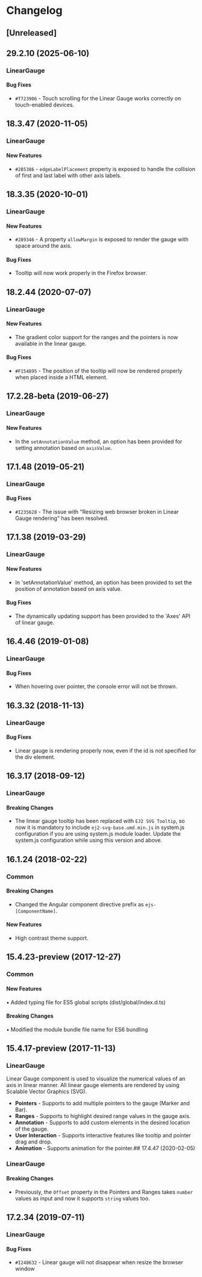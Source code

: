 <!-- markdownlint-disable MD010 -->

<!-- markdownlint-disable MD030 -->

<!-- markdownlint-disable MD004 -->

# Changelog

## [Unreleased]

## 29.2.10 (2025-06-10)

### LinearGauge

#### Bug Fixes

- `#T723906` - Touch scrolling for the Linear Gauge works correctly on touch-enabled devices.

## 18.3.47 (2020-11-05)

### LinearGauge

#### New Features

- `#285386` - `edgeLabelPlacement` property is exposed to handle the collision of first and last label with other axis labels.

## 18.3.35 (2020-10-01)

### LinearGauge

#### New Features

- `#289346` - A property `allowMargin` is exposed to render the gauge with space around the axis.

#### Bug Fixes

- Tooltip will now work properly in the Firefox browser.

## 18.2.44 (2020-07-07)

### LinearGauge

#### New Features

- The gradient color support for the ranges and the pointers is now available in the linear gauge.

#### Bug Fixes

- `#F154895` - The position of the tooltip will now be rendered properly when placed inside a HTML element.

## 17.2.28-beta (2019-06-27)

### LinearGauge

#### New Features

- In the `setAnnotationValue` method, an option has been provided for setting annotation based on `axisValue`.

## 17.1.48 (2019-05-21)

### LinearGauge

#### Bug Fixes

- `#I235628` - The issue with "Resizing web browser broken in Linear Gauge rendering" has been resolved.

## 17.1.38 (2019-03-29)

### LinearGauge

#### New Features

- In 'setAnnotationValue' method, an option has been provided to set the position of annotation based on axis value.

#### Bug Fixes

- The dynamically updating support has been provided to the 'Axes' API of linear gauge.

## 16.4.46 (2019-01-08)

### LinearGauge

#### Bug Fixes

- When hovering over pointer, the console error will not be thrown.

## 16.3.32 (2018-11-13)

### LinearGauge

#### Bug Fixes

- Linear gauge is rendering properly now, even if the id is not specified for the div element.

## 16.3.17 (2018-09-12)

### LinearGauge

#### Breaking Changes

- The linear gauge tooltip has been replaced with `EJ2 SVG Tooltip`, so now it is mandatory to include `ej2-svg-base.umd.min.js` in system.js configuration if you are using system.js module loader. Update the system.js configuration while using this version and above.

## 16.1.24 (2018-02-22)

### Common

#### Breaking Changes

- Changed the Angular component directive prefix as `ejs-[ComponentName]`.

#### New Features

- High contrast theme support.

## 15.4.23-preview (2017-12-27)

### Common

#### New Features

•    Added typing file for ES5 global scripts (dist/global/index.d.ts)

#### Breaking Changes

•    Modified the module bundle file name for ES6 bundling

## 15.4.17-preview (2017-11-13)

### LinearGauge

Linear Gauge component is used to visualize the numerical values of an axis in linear manner. All linear gauge elements are rendered by using Scalable Vector Graphics (SVG).

- **Pointers** - Supports to add multiple pointers to the gauge (Marker and Bar).
- **Ranges** - Supports to highlight desired range values in the gauge axis.
- **Annotation** - Supports to add custom elements in the desired location of the gauge.
- **User Interaction** - Supports interactive features like tooltip and pointer drag and drop.
- **Animation** - Supports animation for the pointer.## 17.4.47 (2020-02-05)

### LinearGauge

#### Breaking Changes

- Previously, the `Offset` property in the Pointers and Ranges takes `number` values as input and now it supports `string` values too.

## 17.2.34 (2019-07-11)

### LinearGauge

#### Bug Fixes

- `#I240632` - Linear gauge will not disappear when resize the browser window
